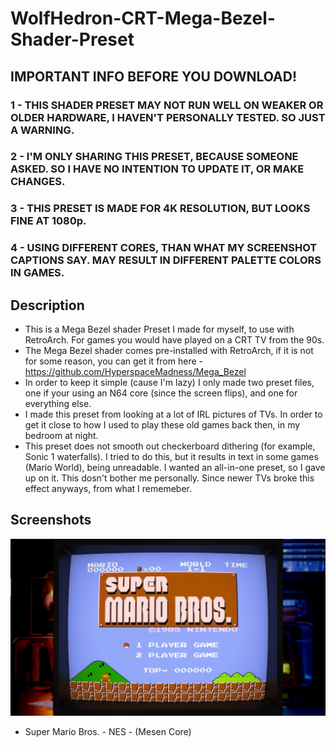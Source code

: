 # WolfHedron-CRT-Mega-Bezel-Shader-Preset

## IMPORTANT INFO BEFORE YOU DOWNLOAD!

### 1 - THIS SHADER PRESET MAY NOT RUN WELL ON WEAKER OR OLDER HARDWARE, I HAVEN'T PERSONALLY TESTED. SO JUST A WARNING.

### 2 - I'M ONLY SHARING THIS PRESET, BECAUSE SOMEONE ASKED. SO I HAVE NO INTENTION TO UPDATE IT, OR MAKE CHANGES.

### 3 - THIS PRESET IS MADE FOR 4K RESOLUTION, BUT LOOKS FINE AT 1080p.

### 4 - USING DIFFERENT CORES, THAN WHAT MY SCREENSHOT CAPTIONS SAY. MAY RESULT IN DIFFERENT PALETTE COLORS IN GAMES.

## Description
* This is a Mega Bezel shader Preset I made for myself, to use with RetroArch. For games you would have played on a CRT TV from the 90s.
* The Mega Bezel shader comes pre-installed with RetroArch, if it is not for some reason, you can get it from here - https://github.com/HyperspaceMadness/Mega_Bezel
* In order to keep it simple (cause I'm lazy) I only made two preset files, one if your using an N64 core (since the screen flips), and one for everything else.
* I made this preset from looking at a lot of IRL pictures of TVs. In order to get it close to how I used to play these old games back then, in my bedroom at night.
* This preset does not smooth out checkerboard dithering (for example, Sonic 1 waterfalls). I tried to do this, but it results in text in some games (Mario World), being unreadable.
  I wanted an all-in-one preset, so I gave up on it. This dosn't bother me personally. Since newer TVs broke this effect anyways, from what I rememeber.

## Screenshots
![Preview Image NES](preset_preview_nes.png)
- Super Mario Bros. - NES - (Mesen Core)
